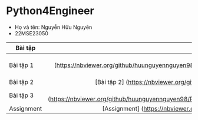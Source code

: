
# Python4Engineer
* Họ và tên: Nguyễn Hữu Nguyên
* 22MSE23050

| Bài tập    | Đường dẫn mở bài tập |
| ---------- |:-------------:|
| Bài tập 1  | [Bài tập 1] (https://nbviewer.org/github/huunguyennguyen98/Python4Engineer/blob/main/1.%20One%20Tutorial%20to%20Understand%20All%20%28M5-Forecasting%29.ipynb) |
| Bài tập 2  | [Bài tập 2] (https://nbviewer.org/github/huunguyennguyen98/Python4Engineer/blob/main/2.Diagram_From_M5.ipynb) |
| Bài tập 3  | [Bài tập 3] (https://nbviewer.org/github/huunguyennguyen98/Python4Engineer/blob/main/3.%20M5_Forecasting%20with%20LSTM%20and%20LightGBM.ipynb) |
| Assignment | [Assignment] (https://nbviewer.org/github/huunguyennguyen98/Python4Engineer/blob/main/4.Asignment.ipynb) |
